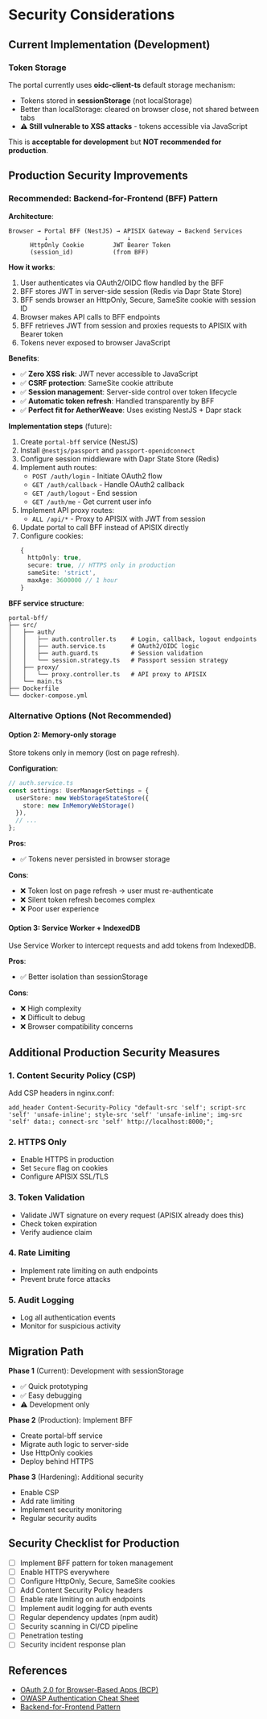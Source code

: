 # Security Considerations

## Current Implementation (Development)

### Token Storage

The portal currently uses **oidc-client-ts** default storage mechanism:
- Tokens stored in **sessionStorage** (not localStorage)
- Better than localStorage: cleared on browser close, not shared between tabs
- **⚠️ Still vulnerable to XSS attacks** - tokens accessible via JavaScript

This is **acceptable for development** but **NOT recommended for production**.

## Production Security Improvements

### Recommended: Backend-for-Frontend (BFF) Pattern

**Architecture**:
```
Browser → Portal BFF (NestJS) → APISIX Gateway → Backend Services
          ↓                      ↓
      HttpOnly Cookie        JWT Bearer Token
      (session_id)           (from BFF)
```

**How it works**:
1. User authenticates via OAuth2/OIDC flow handled by the BFF
2. BFF stores JWT in server-side session (Redis via Dapr State Store)
3. BFF sends browser an HttpOnly, Secure, SameSite cookie with session ID
4. Browser makes API calls to BFF endpoints
5. BFF retrieves JWT from session and proxies requests to APISIX with Bearer token
6. Tokens never exposed to browser JavaScript

**Benefits**:
- ✅ **Zero XSS risk**: JWT never accessible to JavaScript
- ✅ **CSRF protection**: SameSite cookie attribute
- ✅ **Session management**: Server-side control over token lifecycle
- ✅ **Automatic token refresh**: Handled transparently by BFF
- ✅ **Perfect fit for AetherWeave**: Uses existing NestJS + Dapr stack

**Implementation steps** (future):
1. Create `portal-bff` service (NestJS)
2. Install `@nestjs/passport` and `passport-openidconnect`
3. Configure session middleware with Dapr State Store (Redis)
4. Implement auth routes:
   - `POST /auth/login` - Initiate OAuth2 flow
   - `GET /auth/callback` - Handle OAuth2 callback
   - `GET /auth/logout` - End session
   - `GET /auth/me` - Get current user info
5. Implement API proxy routes:
   - `ALL /api/*` - Proxy to APISIX with JWT from session
6. Update portal to call BFF instead of APISIX directly
7. Configure cookies:
   ```typescript
   {
     httpOnly: true,
     secure: true, // HTTPS only in production
     sameSite: 'strict',
     maxAge: 3600000 // 1 hour
   }
   ```

**BFF service structure**:
```
portal-bff/
├── src/
│   ├── auth/
│   │   ├── auth.controller.ts    # Login, callback, logout endpoints
│   │   ├── auth.service.ts       # OAuth2/OIDC logic
│   │   ├── auth.guard.ts         # Session validation
│   │   └── session.strategy.ts   # Passport session strategy
│   ├── proxy/
│   │   └── proxy.controller.ts   # API proxy to APISIX
│   └── main.ts
├── Dockerfile
└── docker-compose.yml
```

### Alternative Options (Not Recommended)

#### Option 2: Memory-only storage
Store tokens only in memory (lost on page refresh).

**Configuration**:
```typescript
// auth.service.ts
const settings: UserManagerSettings = {
  userStore: new WebStorageStateStore({
    store: new InMemoryWebStorage()
  }),
  // ...
};
```

**Pros**:
- ✅ Tokens never persisted in browser storage

**Cons**:
- ❌ Token lost on page refresh → user must re-authenticate
- ❌ Silent token refresh becomes complex
- ❌ Poor user experience

#### Option 3: Service Worker + IndexedDB
Use Service Worker to intercept requests and add tokens from IndexedDB.

**Pros**:
- ✅ Better isolation than sessionStorage

**Cons**:
- ❌ High complexity
- ❌ Difficult to debug
- ❌ Browser compatibility concerns

## Additional Production Security Measures

### 1. Content Security Policy (CSP)
Add CSP headers in nginx.conf:
```nginx
add_header Content-Security-Policy "default-src 'self'; script-src 'self' 'unsafe-inline'; style-src 'self' 'unsafe-inline'; img-src 'self' data:; connect-src 'self' http://localhost:8000;";
```

### 2. HTTPS Only
- Enable HTTPS in production
- Set `Secure` flag on cookies
- Configure APISIX SSL/TLS

### 3. Token Validation
- Validate JWT signature on every request (APISIX already does this)
- Check token expiration
- Verify audience claim

### 4. Rate Limiting
- Implement rate limiting on auth endpoints
- Prevent brute force attacks

### 5. Audit Logging
- Log all authentication events
- Monitor for suspicious activity

## Migration Path

**Phase 1** (Current): Development with sessionStorage
- ✅ Quick prototyping
- ✅ Easy debugging
- ⚠️ Development only

**Phase 2** (Production): Implement BFF
- Create portal-bff service
- Migrate auth logic to server-side
- Use HttpOnly cookies
- Deploy behind HTTPS

**Phase 3** (Hardening): Additional security
- Enable CSP
- Add rate limiting
- Implement security monitoring
- Regular security audits

## Security Checklist for Production

- [ ] Implement BFF pattern for token management
- [ ] Enable HTTPS everywhere
- [ ] Configure HttpOnly, Secure, SameSite cookies
- [ ] Add Content Security Policy headers
- [ ] Enable rate limiting on auth endpoints
- [ ] Implement audit logging for auth events
- [ ] Regular dependency updates (npm audit)
- [ ] Security scanning in CI/CD pipeline
- [ ] Penetration testing
- [ ] Security incident response plan

## References

- [OAuth 2.0 for Browser-Based Apps (BCP)](https://datatracker.ietf.org/doc/html/draft-ietf-oauth-browser-based-apps)
- [OWASP Authentication Cheat Sheet](https://cheatsheetseries.owasp.org/cheatsheets/Authentication_Cheat_Sheet.html)
- [Backend-for-Frontend Pattern](https://learn.microsoft.com/en-us/azure/architecture/patterns/backends-for-frontends)
